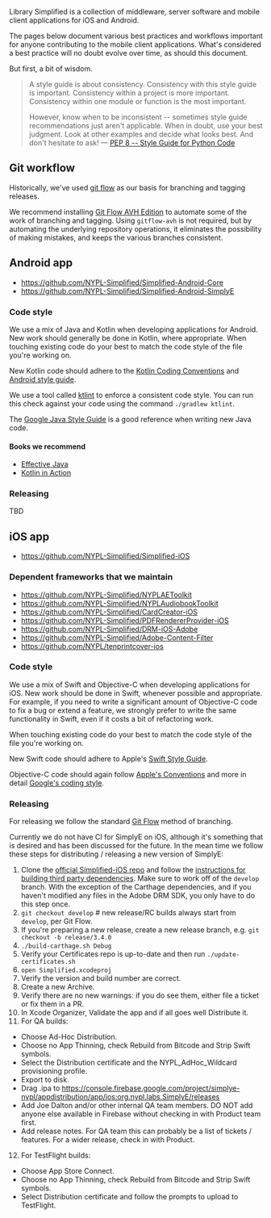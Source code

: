 Library Simplified is a collection of middleware, server software and mobile client applications for iOS and Android.

The pages below document various best practices and workflows important for anyone contributing to the mobile client applications. What's considered a best practice will no doubt evolve over time, as should this document.

But first, a bit of wisdom.

> A style guide is about consistency. Consistency with this style guide is important. Consistency within a project is more important. Consistency within one module or function is the most important.
>
> However, know when to be inconsistent -- sometimes style guide recommendations just aren't applicable. When in doubt, use your best judgment. Look at other examples and decide what looks best. And don't hesitate to ask! &mdash; [PEP 8 -- Style Guide for Python Code](https://www.python.org/dev/peps/pep-0008/#a-foolish-consistency-is-the-hobgoblin-of-little-minds)

## Git workflow

Historically, we've used [git flow](https://nvie.com/posts/a-successful-git-branching-model/) as our basis for branching and tagging releases.

We recommend installing [Git Flow AVH Edition](https://github.com/petervanderdoes/gitflow-avh) to automate some of the work of branching and tagging. Using `gitflow-avh` is not required, but by automating the underlying repository operations, it eliminates the possibility of making mistakes, and keeps the various branches consistent.

## Android app
- https://github.com/NYPL-Simplified/Simplified-Android-Core
- https://github.com/NYPL-Simplified/Simplified-Android-SimplyE

### Code style

We use a mix of Java and Kotlin when developing applications for Android. New work should generally be done in Kotlin, where appropriate. When touching existing code do your best to match the code style of the file you're working on.

New Kotlin code should adhere to the [Kotlin Coding Conventions](https://google.github.io/styleguide/javaguide.html) and [Android style guide](https://developer.android.com/kotlin/style-guide).

We use a tool called [ktlint](https://github.com/pinterest/ktlint) to enforce a consistent code style. You can run this check against your code using the command `./gradlew ktlint`.

The [Google Java Style Guide](https://google.github.io/styleguide/javaguide.html) is a good reference when writing new Java code.

#### Books we recommend
- [Effective Java](https://www.oreilly.com/library/view/effective-java-3rd/9780134686097/)
- [Kotlin in Action](https://www.manning.com/books/kotlin-in-action)

### Releasing

TBD

## iOS app
- https://github.com/NYPL-Simplified/Simplified-iOS

### Dependent frameworks that we maintain
- https://github.com/NYPL-Simplified/NYPLAEToolkit
- https://github.com/NYPL-Simplified/NYPLAudiobookToolkit
- https://github.com/NYPL-Simplified/CardCreator-iOS
- https://github.com/NYPL-Simplified/PDFRendererProvider-iOS
- https://github.com/NYPL-Simplified/DRM-iOS-Adobe
- https://github.com/NYPL-Simplified/Adobe-Content-Filter
- https://github.com/NYPL/tenprintcover-ios

### Code style

We use a mix of Swift and Objective-C when developing applications for iOS. New work should be done in Swift, whenever possible and appropriate. For example, if you need to write a significant amount of Objective-C code to fix a bug or extend a feature, we strongly prefer to write the same functionality in Swift, even if it costs a bit of refactoring work. 

When touching existing code do your best to match the code style of the file you're working on.

New Swift code should adhere to Apple's [Swift Style Guide](https://google.github.io/swift/).

Objective-C code should again follow [Apple's Conventions](https://developer.apple.com/library/archive/documentation/Cocoa/Conceptual/ProgrammingWithObjectiveC/Conventions/Conventions.html#//apple_ref/doc/uid/TP40011210-CH10-SW1) and more in detail [Google's coding style](https://github.com/google/styleguide/blob/gh-pages/objcguide.md).

### Releasing

For releasing we follow the standard [Git Flow](https://nvie.com/posts/a-successful-git-branching-model/) method of branching.

Currently we do not have CI for SimplyE on iOS, although it's something that is desired and has been discussed for the future. In the mean time we follow these steps for distributing / releasing a new version of SimplyE:

1. Clone the [official Simplified-iOS repo](https://github.com/NYPL-Simplified/Simplified-iOS/) and follow the [instructions for building third party dependencies](https://github.com/NYPL-Simplified/Simplified-iOS/blob/develop/README.md). Make sure to work off of the `develop` branch. With the exception of the Carthage dependencies, and if you haven't modified any files in the Adobe DRM SDK, you only have to do this step once. 
2. `git checkout develop` # new release/RC builds always start from `develop`, per Git Flow.
3. If you're preparing a new release, create a new release branch, e.g. `git checkout -b release/3.4.0`
4. `./build-carthage.sh Debug`
5. Verify your Certificates repo is up-to-date and then run `./update-certificates.sh`
6. `open Simplified.xcodeproj`
7. Verify the version and build number are correct.
8. Create a new Archive.
9. Verify there are no new warnings: if you do see them, either file a ticket or fix them in a PR.
10. In Xcode Organizer, Validate the app and if all goes well Distribute it.
11. For QA builds:
- Choose Ad-Hoc Distribution.
- Choose no App Thinning, check Rebuild from Bitcode and Strip Swift symbols.
- Select the Distribution certificate and the NYPL_AdHoc_Wildcard provisioning profile.
- Export to disk.
- Drag .ipa to https://console.firebase.google.com/project/simplye-nypl/appdistribution/app/ios:org.nypl.labs.SimplyE/releases
- Add Joe Dalton and/or other internal QA team members. DO NOT add anyone else available in Firebase without checking in with Product team first.
- Add release notes. For QA team this can probably be a list of tickets / features. For a wider release, check in with Product.
12. For TestFlight builds:
- Choose App Store Connect.
- Choose no App Thinning, check Rebuild from Bitcode and Strip Swift symbols. 
- Select Distribution certificate and follow the prompts to upload to TestFlight.
